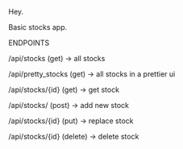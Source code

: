 Hey.

Basic stocks app. 



ENDPOINTS

/api/stocks (get)               -> all stocks

/api/pretty_stocks (get)        -> all stocks in a prettier ui

/api/stocks/{id} (get)          -> get stock

/api/stocks/ (post)             -> add new stock

/api/stocks/{id} (put)          -> replace stock

/api/stocks/{id} (delete)       -> delete stock

